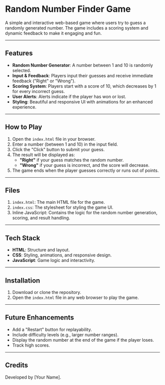 # Random Number Finder Game

A simple and interactive web-based game where users try to guess a randomly generated number. The game includes a scoring system and dynamic feedback to make it engaging and fun.

---

## Features
- **Random Number Generator**: A number between 1 and 10 is randomly selected.
- **Input & Feedback**: Players input their guesses and receive immediate feedback ("Right" or "Wrong").
- **Scoring System**: Players start with a score of 10, which decreases by 1 for every incorrect guess.
- **User Alerts**: Alerts indicate if the player has won or lost.
- **Styling**: Beautiful and responsive UI with animations for an enhanced experience.

---

## How to Play
1. Open the `index.html` file in your browser.
2. Enter a number (between 1 and 10) in the input field.
3. Click the "Click" button to submit your guess.
4. The result will be displayed as:
   - **"Right"** if your guess matches the random number.
   - **"Wrong"** if your guess is incorrect, and the score will decrease.
5. The game ends when the player guesses correctly or runs out of points.

---

## Files
1. `index.html`: The main HTML file for the game.
2. `index.css`: The stylesheet for styling the game UI.
3. Inline JavaScript: Contains the logic for the random number generation, scoring, and result handling.

---

## Tech Stack
- **HTML**: Structure and layout.
- **CSS**: Styling, animations, and responsive design.
- **JavaScript**: Game logic and interactivity.

---

## Installation
1. Download or clone the repository.
2. Open the `index.html` file in any web browser to play the game.

---

## Future Enhancements
- Add a "Restart" button for replayability.
- Include difficulty levels (e.g., larger number ranges).
- Display the random number at the end of the game if the player loses.
- Track high scores.

---

## Credits
Developed by [Your Name].
